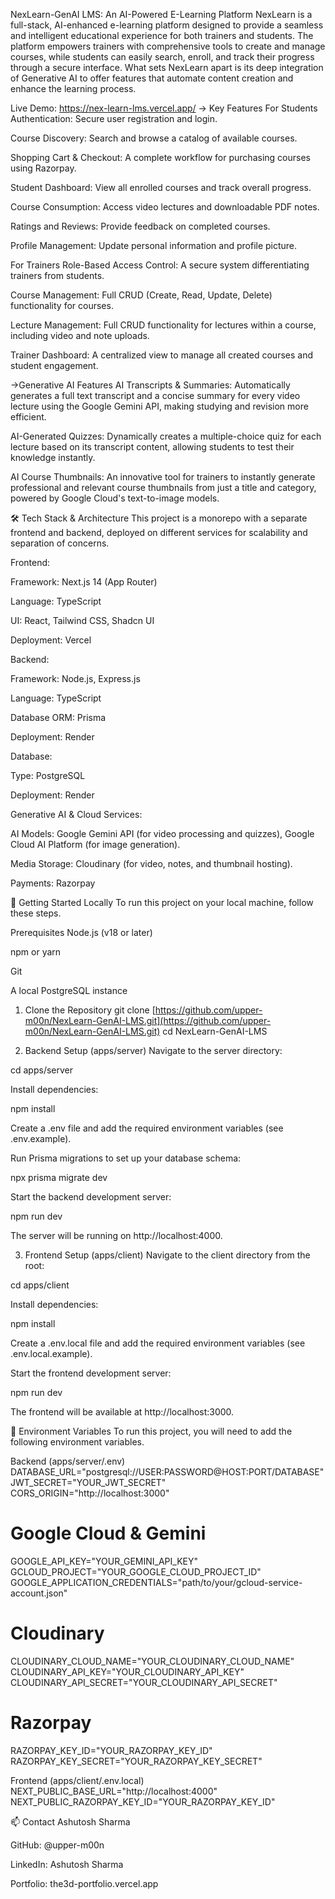 NexLearn-GenAI LMS: An AI-Powered E-Learning Platform
NexLearn is a full-stack, AI-enhanced e-learning platform designed to provide a seamless and intelligent educational experience for both trainers and students. The platform empowers trainers with comprehensive tools to create and manage courses, while students can easily search, enroll, and track their progress through a secure interface. What sets NexLearn apart is its deep integration of Generative AI to offer features that automate content creation and enhance the learning process.

Live Demo: https://nex-learn-lms.vercel.app/
-> Key Features
For Students
Authentication: Secure user registration and login.

Course Discovery: Search and browse a catalog of available courses.

Shopping Cart & Checkout: A complete workflow for purchasing courses using Razorpay.

Student Dashboard: View all enrolled courses and track overall progress.

Course Consumption: Access video lectures and downloadable PDF notes.

Ratings and Reviews: Provide feedback on completed courses.

Profile Management: Update personal information and profile picture.

For Trainers
Role-Based Access Control: A secure system differentiating trainers from students.

Course Management: Full CRUD (Create, Read, Update, Delete) functionality for courses.

Lecture Management: Full CRUD functionality for lectures within a course, including video and note uploads.

Trainer Dashboard: A centralized view to manage all created courses and student engagement.

->Generative AI Features
AI Transcripts & Summaries: Automatically generates a full text transcript and a concise summary for every video lecture using the Google Gemini API, making studying and revision more efficient.

AI-Generated Quizzes: Dynamically creates a multiple-choice quiz for each lecture based on its transcript content, allowing students to test their knowledge instantly.

AI Course Thumbnails: An innovative tool for trainers to instantly generate professional and relevant course thumbnails from just a title and category, powered by Google Cloud's text-to-image models.

🛠️ Tech Stack & Architecture
This project is a monorepo with a separate frontend and backend, deployed on different services for scalability and separation of concerns.

Frontend:

Framework: Next.js 14 (App Router)

Language: TypeScript

UI: React, Tailwind CSS, Shadcn UI

Deployment: Vercel

Backend:

Framework: Node.js, Express.js

Language: TypeScript

Database ORM: Prisma

Deployment: Render

Database:

Type: PostgreSQL

Deployment: Render

Generative AI & Cloud Services:

AI Models: Google Gemini API (for video processing and quizzes), Google Cloud AI Platform (for image generation).

Media Storage: Cloudinary (for video, notes, and thumbnail hosting).

Payments: Razorpay

🚀 Getting Started Locally
To run this project on your local machine, follow these steps.

Prerequisites
Node.js (v18 or later)

npm or yarn

Git

A local PostgreSQL instance

1. Clone the Repository
git clone [https://github.com/upper-m00n/NexLearn-GenAI-LMS.git](https://github.com/upper-m00n/NexLearn-GenAI-LMS.git)
cd NexLearn-GenAI-LMS

2. Backend Setup (apps/server)
Navigate to the server directory:

cd apps/server

Install dependencies:

npm install

Create a .env file and add the required environment variables (see .env.example).

Run Prisma migrations to set up your database schema:

npx prisma migrate dev

Start the backend development server:

npm run dev

The server will be running on http://localhost:4000.

3. Frontend Setup (apps/client)
Navigate to the client directory from the root:

cd apps/client

Install dependencies:

npm install

Create a .env.local file and add the required environment variables (see .env.local.example).

Start the frontend development server:

npm run dev

The frontend will be available at http://localhost:3000.

🔑 Environment Variables
To run this project, you will need to add the following environment variables.

Backend (apps/server/.env)
DATABASE_URL="postgresql://USER:PASSWORD@HOST:PORT/DATABASE"
JWT_SECRET="YOUR_JWT_SECRET"
CORS_ORIGIN="http://localhost:3000"

# Google Cloud & Gemini
GOOGLE_API_KEY="YOUR_GEMINI_API_KEY"
GCLOUD_PROJECT="YOUR_GOOGLE_CLOUD_PROJECT_ID"
GOOGLE_APPLICATION_CREDENTIALS="path/to/your/gcloud-service-account.json"

# Cloudinary
CLOUDINARY_CLOUD_NAME="YOUR_CLOUDINARY_CLOUD_NAME"
CLOUDINARY_API_KEY="YOUR_CLOUDINARY_API_KEY"
CLOUDINARY_API_SECRET="YOUR_CLOUDINARY_API_SECRET"

# Razorpay
RAZORPAY_KEY_ID="YOUR_RAZORPAY_KEY_ID"
RAZORPAY_KEY_SECRET="YOUR_RAZORPAY_KEY_SECRET"

Frontend (apps/client/.env.local)
NEXT_PUBLIC_BASE_URL="http://localhost:4000"
NEXT_PUBLIC_RAZORPAY_KEY_ID="YOUR_RAZORPAY_KEY_ID"

📫 Contact
Ashutosh Sharma

GitHub: @upper-m00n

LinkedIn: Ashutosh Sharma

Portfolio: the3d-portfolio.vercel.app
